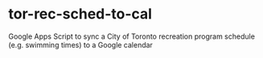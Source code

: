 # tor-rec-sched-to-cal
 Google Apps Script to sync a City of Toronto recreation program schedule (e.g. swimming times) to a Google calendar
